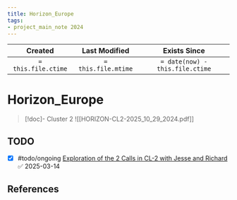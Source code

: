 ```yaml
---
title: Horizon_Europe
tags:
- project_main_note 2024
---
```

|     Created      |  Last Modified   |       Exists Since        |
|:----------------:|:----------------:|:----------------:|
| `= this.file.ctime` | `= this.file.mtime` | `= date(now) - this.file.ctime`|

# Horizon_Europe

> [!doc]- Cluster 2
> ![[HORIZON-CL2-2025_10_29_2024.pdf]]

## TODO
- [x] #todo/ongoing [Exploration of the 2 Calls in CL-2 with Jesse and Richard](https://docs.google.com/document/d/1xZ4uwm7jLQC4R-4EEn6hRVVCcEemNwIdxfxvjdyjcuY/edit?tab=t.0#heading=h.tu82fndm7evb) ✅ 2025-03-14

## References
